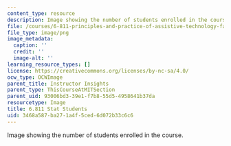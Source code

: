 ```yaml
---
content_type: resource
description: Image showing the number of students enrolled in the course.
file: /courses/6-811-principles-and-practice-of-assistive-technology-fall-2014/3468a587ba271a4f5ced6d072b33c6c6_6-811_stat-students.png
file_type: image/png
image_metadata:
  caption: ''
  credit: ''
  image-alt: ''
learning_resource_types: []
license: https://creativecommons.org/licenses/by-nc-sa/4.0/
ocw_type: OCWImage
parent_title: Instructor Insights
parent_type: ThisCourseAtMITSection
parent_uid: 93006bd3-39e1-f7b8-55d5-4958641b37da
resourcetype: Image
title: 6.811 Stat Students
uid: 3468a587-ba27-1a4f-5ced-6d072b33c6c6
---
```

Image showing the number of students enrolled in the course.